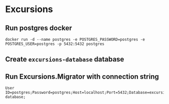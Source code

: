 # Excursions

## Run postgres docker
    docker run -d --name postgres -e POSTGRES_PASSWORD=postgres -e POSTGRES_USER=postgres -p 5432:5432 postgres

## Create ``excursions-database`` database

## Run Excursions.Migrator with connection string
    User ID=postgres;Password=postgres;Host=localhost;Port=5432;Database=excursions-database;